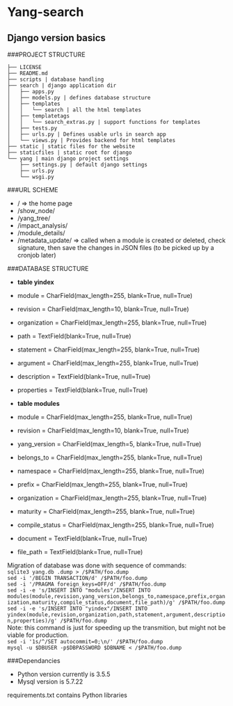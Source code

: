 Yang-search
=======

## Django version basics

###PROJECT STRUCTURE
```
├── LICENSE  
├── README.md  
├── scripts | database handling
├── search | django application dir   
│   ├── apps.py    
│   ├── models.py | defines database structure  
│   ├── templates  
│   │   └── search | all the html templates   
│   ├── templatetags  
│   │   └── search_extras.py | support functions for templates  
│   ├── tests.py  
│   ├── urls.py | Defines usable urls in search app  
│   └── views.py | Provides backend for html templates  
├── static | static files for the website  
├── staticfiles | static root for django  
└── yang | main django project settings  
    ├── settings.py | default django settings  
    ├── urls.py  
    └── wsgi.py  
```

###URL SCHEME

* /  =>   the home page
* /show_node/        
* /yang_tree/
* /impact_analysis/
* /module_details/
* /metadata_update/ => called when a module is created or deleted, check signature, then save the changes in JSON files (to be picked up by a cronjob later)

###DATABASE STRUCTURE

 * **table yindex**
 * module = CharField(max_length=255, blank=True, null=True)
 * revision = CharField(max_length=10, blank=True, null=True)
 * organization = CharField(max_length=255, blank=True, null=True)
 * path = TextField(blank=True, null=True)
 * statement = CharField(max_length=255, blank=True, null=True)
 * argument = CharField(max_length=255, blank=True, null=True)
 * description = TextField(blank=True, null=True)
 * properties = TextField(blank=True, null=True)
 
 
 * **table modules**
 * module = CharField(max_length=255, blank=True, null=True)
 * revision = CharField(max_length=10, blank=True, null=True)
 * yang_version = CharField(max_length=5, blank=True, null=True)
 * belongs_to = CharField(max_length=255, blank=True, null=True)
 * namespace = CharField(max_length=255, blank=True, null=True)
 * prefix = CharField(max_length=255, blank=True, null=True)
 * organization = CharField(max_length=255, blank=True, null=True)
 * maturity = CharField(max_length=255, blank=True, null=True)
 * compile_status = CharField(max_length=255, blank=True, null=True)
 * document = TextField(blank=True, null=True)
 * file_path = TextField(blank=True, null=True)

Migration of database was done with sequence of commands:  
`sqlite3 yang.db .dump > /$PATH/foo.dump`    
`sed -i '/BEGIN TRANSACTION/d' /$PATH/foo.dump`  
`sed -i '/PRAGMA foreign_keys=OFF/d' /$PATH/foo.dump`  
`sed -i -e 's/INSERT INTO "modules"/INSERT INTO modules(module,revision,yang_version,belongs_to,namespace,prefix,organization,maturity,compile_status,document,file_path)/g' /$PATH/foo.dump`  
`sed -i -e 's/INSERT INTO "yindex"/INSERT INTO yindex(module,revision,organization,path,statement,argument,description,properties)/g' /$PATH/foo.dump`  
Note: this command is just for speeding up the transmition, but might not be
viable for production.  
`sed -i '1s/^/SET autocommit=0;\n/' /$PATH/foo.dump`  
`mysql -u $DBUSER -p$DBPASSWORD $DBNAME < /$PATH/foo.dump`  

###Dependancies

 * Python version currently is 3.5.5
 * Mysql version is 5.7.22

requirements.txt contains Python libraries
